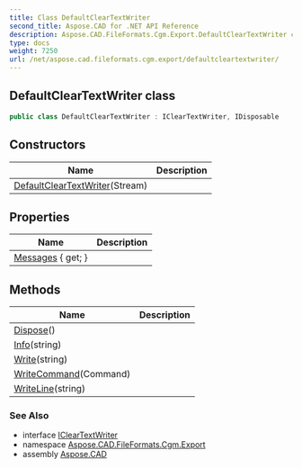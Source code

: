 ```yaml
---
title: Class DefaultClearTextWriter
second_title: Aspose.CAD for .NET API Reference
description: Aspose.CAD.FileFormats.Cgm.Export.DefaultClearTextWriter class. 
type: docs
weight: 7250
url: /net/aspose.cad.fileformats.cgm.export/defaultcleartextwriter/
---
```

## DefaultClearTextWriter class

```csharp
public class DefaultClearTextWriter : IClearTextWriter, IDisposable
```

## Constructors

| Name | Description |
| --- | --- |
| [DefaultClearTextWriter](defaultcleartextwriter/)(Stream) |  |

## Properties

| Name | Description |
| --- | --- |
| [Messages](../../aspose.cad.fileformats.cgm.export/defaultcleartextwriter/messages/) { get; } |  |

## Methods

| Name | Description |
| --- | --- |
| [Dispose](../../aspose.cad.fileformats.cgm.export/defaultcleartextwriter/dispose/)() |  |
| [Info](../../aspose.cad.fileformats.cgm.export/defaultcleartextwriter/info/)(string) |  |
| [Write](../../aspose.cad.fileformats.cgm.export/defaultcleartextwriter/write/)(string) |  |
| [WriteCommand](../../aspose.cad.fileformats.cgm.export/defaultcleartextwriter/writecommand/)(Command) |  |
| [WriteLine](../../aspose.cad.fileformats.cgm.export/defaultcleartextwriter/writeline/)(string) |  |

### See Also

* interface [IClearTextWriter](../../aspose.cad.fileformats.cgm/icleartextwriter/)
* namespace [Aspose.CAD.FileFormats.Cgm.Export](../../aspose.cad.fileformats.cgm.export/)
* assembly [Aspose.CAD](../../)


